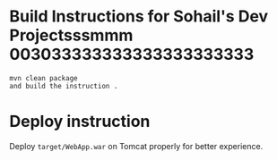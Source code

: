 

# Build Instructions for Sohail's Dev Projectsssmmm 003033333333333333333333

```
mvn clean package
and build the instruction .
```

# Deploy instruction

Deploy ```target/WebApp.war``` on Tomcat properly for better experience.

